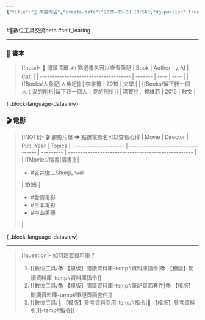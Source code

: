 ```yaml
---
{"title":"🌱 雨露均沾","create-date":"2025-05-08 10:56","dg-publish":true,"permalink":"/自學/🌱 雨露均沾/","dgPassFrontmatter":true,"created":"2025-05-08T12:45:23.052+08:00","updated":"2025-05-10T21:58:18.000+08:00"}
---
```


 #📝數位工具交流beta  #self_learing 


---

### 📕 書本

> [!note]- 📕 閱讀清單
> ✍️ 點選書名可以查看筆記
>  | Book                                  | Author  | yr/d | Cat. |
> | ------------------------------------- | ------- | ---- | ---- |
> | [[Books/人魚紀\|人魚紀]]                 | 李維菁     | 2019 | 文學   |
> | [[Books/留下我一個人：愛的剖析\|留下我一個人：愛的剖析]] | 瑪賽兒．梭維若 | 2015 | 散文   |
> 
{ .block-language-dataview}



### 🎬 電影

> [!NOTE]- 🎬 觀影片單
> 👁️ 點選電影名可以查看心得
>  | Movie                | Director                           | Pub. Year | Topics                                              |
> | -------------------- | ---------------------------------- | --------- | --------------------------------------------------- |
> | [[Movies/情書\|情書]] | <ul><li>#岩井俊二Shunji_Iwai</li></ul> | 1995      | <ul><li>#愛情電影</li><li>#日本電影</li><li>#中山美穗</li></ul> |
> 
{ .block-language-dataview}


---



> [!question]- 如何建置資料庫？
>  1. [[數位工具/📚 【模版】閱讀資料庫-temp#資料庫指令\|📚 【模版】閱讀資料庫-temp#資料庫指令]]
>  2. [[數位工具/📚 【模版】閱讀資料庫-temp#筆記頁面套件\|📚 【模版】閱讀資料庫-temp#筆記頁面套件]]
>  3. [[數位工具/📑 【模版】參考資料引用-temp#指令\|📑 【模版】參考資料引用-temp#指令]]













